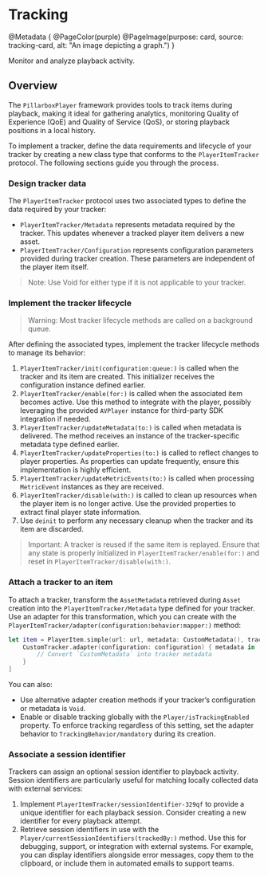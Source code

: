 # Tracking

@Metadata {
    @PageColor(purple)
    @PageImage(purpose: card, source: tracking-card, alt: "An image depicting a graph.")
}

Monitor and analyze playback activity.

## Overview

The ``PillarboxPlayer`` framework provides tools to track items during playback, making it ideal for gathering analytics, monitoring Quality of Experience (QoE) and Quality of Service (QoS), or storing playback positions in a local history.

To implement a tracker, define the data requirements and lifecycle of your tracker by creating a new class type that conforms to the ``PlayerItemTracker`` protocol. The following sections guide you through the process.

### Design tracker data

The ``PlayerItemTracker`` protocol uses two associated types to define the data required by your tracker:

- ``PlayerItemTracker/Metadata`` represents metadata required by the tracker. This updates whenever a tracked player item delivers a new asset.
- ``PlayerItemTracker/Configuration`` represents configuration parameters provided during tracker creation. These parameters are independent of the player item itself.

> Note: Use Void for either type if it is not applicable to your tracker.

### Implement the tracker lifecycle

> Warning: Most tracker lifecycle methods are called on a background queue.

After defining the associated types, implement the tracker lifecycle methods to manage its behavior:

1. ``PlayerItemTracker/init(configuration:queue:)`` is called when the tracker and its item are created. This initializer receives the configuration instance defined earlier.
2. ``PlayerItemTracker/enable(for:)`` is called when the associated item becomes active. Use this method to integrate with the player, possibly leveraging the provided `AVPlayer` instance for third-party SDK integration if needed.
3. ``PlayerItemTracker/updateMetadata(to:)`` is called when metadata is delivered. The method receives an instance of the tracker-specific metadata type defined earlier.
4. ``PlayerItemTracker/updateProperties(to:)`` is called to reflect changes to player properties. As properties can update frequently, ensure this implementation is highly efficient.
5. ``PlayerItemTracker/updateMetricEvents(to:)`` is called when processing ``MetricEvent`` instances as they are received.
6. ``PlayerItemTracker/disable(with:)`` is called to clean up resources when the player item is no longer active. Use the provided properties to extract final player state information.
7. Use `deinit` to perform any necessary cleanup when the tracker and its item are discarded.

> Important: A tracker is reused if the same item is replayed. Ensure that any state is properly initialized in ``PlayerItemTracker/enable(for:)`` and reset in ``PlayerItemTracker/disable(with:)``.

### Attach a tracker to an item

To attach a tracker, transform the ``AssetMetadata`` retrieved during ``Asset`` creation into the ``PlayerItemTracker/Metadata`` type defined for your tracker. Use an adapter for this transformation, which you can create with the ``PlayerItemTracker/adapter(configuration:behavior:mapper:)`` method:

```swift
let item = PlayerItem.simple(url: url, metadata: CustomMetadata(), trackerAdapters: [
    CustomTracker.adapter(configuration: configuration) { metadata in
        // Convert `CustomMetadata` into tracker metadata
    }
]
```

You can also:

- Use alternative adapter creation methods if your tracker’s configuration or metadata is `Void`.
- Enable or disable tracking globally with the ``Player/isTrackingEnabled`` property. To enforce tracking regardless of this setting, set the adapter behavior to ``TrackingBehavior/mandatory`` during its creation.

### Associate a session identifier

Trackers can assign an optional session identifier to playback activity. Session identifiers are particularly useful for matching locally collected data with external services:

1. Implement ``PlayerItemTracker/sessionIdentifier-329qf`` to provide a unique identifier for each playback session. Consider creating a new identifier for every playback attempt.
2. Retrieve session identifiers in use with the ``Player/currentSessionIdentifiers(trackedBy:)`` method. Use this for debugging, support, or integration with external systems. For example, you can display identifiers alongside error messages, copy them to the clipboard, or include them in automated emails to support teams.
